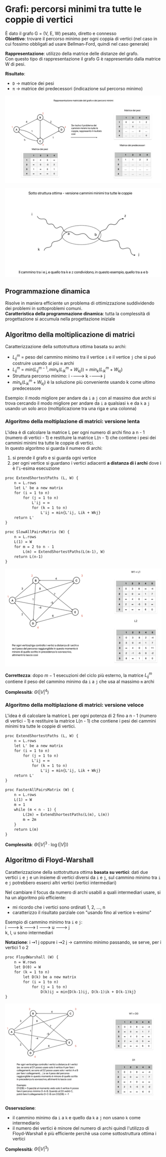 # Grafi: percorsi minimi tra tutte le coppie di vertici
È dato il grafo G = (V, E, W) pesato, diretto e connesso  
**Obiettivo**: trovare il percorso minimo per ogni coppia di vertici (nel caso in cui fossimo obbligati ad usare Bellman-Ford, quindi nel caso generale)

**Rappresentazione**: utilizzo della matrice delle distanze del grafo.  
Con questo tipo di rappresentazione il grafo G è rappresentato dalla matrice W di pesi.

**Risultato**:
- `D` -> matrice dei pesi
- `π` -> matrice dei predecessori (indicazione sul percorso minimo)

![alt text](images/16_00.png)

![alt text](images/16_01.png)

## Programmazione dinamica
Risolve in maniera efficiente un problema di ottimizzazione suddividendo dei problemi in sottoproblemi comuni.  
**Caratteristica della programmazione dinamica**: tutta la complessità di progettazione si accumula nella progettazione iniziale

## Algoritmo della moltiplicazione di matrici
Caratterizzazione della sottotruttura ottima basata su archi:  
- $L^m_{i j}$ = peso del cammino minimo tra il vertice `i` e il vertice `j` che si puó costruire usando al piú `m` archi
- $L^m_{i j}$ = $min(L^{m-1}_{i j}, min_k(L^m_{i k} + W_{kj}))$ = $min_k(L^m_{i k} + W_{kj})$
- Struttura percorso minimo: i ----> k ----> j  
- $min_k(L^m_{i k} + W_{kj})$ è la soluzione più conveniente usando k come ultimo predecessore

Esempio: il modo migliore per andare da `i` a `j` con al massimo due archi si trova cercando il modo migliore per andare da `i` a qualsiasi `k` e da `k` a `j` usando un solo arco (moltiplicazione tra una riga e una colonna)

### Algoritmo della moltiplazione di matrici: versione lenta
L'idea è di calcolare la matrice L per ogni numero di archi fino a n - 1 (numero di vertici - 1) e restituire la matrice L(n - 1) che contiene i pesi dei cammini minimi tra tutte le coppie di vertici.  
In questo algoritmo si guarda il numero di archi:
1. si prende il grafo e si guarda ogni vertice
2. per ogni vertice si guardano i vertici adiacenti **a distanza di i archi** dove i è l'`i`-esima esecuzione
```pseudocode
proc ExtendShortestPaths (L, W) {
    n = L.rows
    let L' be a new matrix
    for (i = 1 to n)
        for (j = 1 to n)
            L'ij = ∞
            for (k = 1 to n)
                L'ij = min{L'ij, Lik + Wkj}
    return L'
}
```

```pseudocode
proc SlowAllPairsMatrix (W) {
    n = L.rows
    L(1) = W
    for m = 2 to n - 1
        L(m) = ExtendShortestPaths(L(m-1), W)
    return L(n-1)
}
```

![alt text](images/16_02.png)

**Correttezza**: dopo $m - 1$ esecuzioni del ciclo più esterno, la matrice $L^m_{i j}$ contiene il peso del cammino minimo da `i` a `j` che usa al massimo `m` archi

**Complessità**: $\Theta(|V|^4)$

### Algoritmo della moltiplazione di matrici: versione veloce
L'idea è di calcolare la matrice L per ogni potenza di 2 fino a n - 1 (numero di vertici - 1) e restituire la matrice L(n - 1) che contiene i pesi dei cammini minimi tra tutte le coppie di vertici.
```pseudocode
proc ExtendShortestPaths (L, W) {
    n = L.rows
    let L' be a new matrix
    for (i = 1 to n)
        for (j = 1 to n)
            L'ij = ∞
            for (k = 1 to n)
                L'ij = min{L'ij, Lik + Wkj}
    return L'
}
```

```pseudocode
proc FasterAllPairsMatrix (W) {
    n = L.rows
    L(1) = W
    m = 1
    while (m < n - 1) {
        L(2m) = ExtendShortestPaths(L(m), L(m))
        m = 2m
    }
    return L(m)
}
```

**Complessità**: $\Theta(|V|^3 \cdot \log(|V|))$

## Algoritmo di Floyd-Warshall
Caratterizzazione della sottotruttura ottima **basata su vertici**: dati due vertici `i` e `j` e un insieme di vertici diversi da `i` e `j`, sul cammino minimo tra `i` e `j` potrebbero esserci altri vertici (vertici intermediari)

Nel cambiare il focus da numero di archi usabili a quali intermediari usare, si ha un algoritmo più efficiente:
- mi ricordo che i vertici sono ordinati 1, 2, ..., n
- caratterizzo il risultato parziale con "usando fino al vertice `k`-esimo"

Esempio di cammino minimo tra `i` e `j`:  
i ---> k ---> l ---> u ---> j  
k, l, u sono intermediari

**Notazione**: i ⇝1 j oppure i ⇝2 j -> cammino minimo passando, se serve, per i vertici 1 o 2

```pseudocode
proc FloydWarshall (W) {
    n = W.rows
    let D(0) = W
    for (k = 1 to n)
        let D(k) be a new matrix
        for (i = 1 to n)
            for (j = 1 to n)
                D(k)ij = min{D(k-1)ij, D(k-1)ik + D(k-1)kj}
}
```

![alt text](images/16_03.png)

**Osservazione**:
- il cammino minimo da `i` a `k` e quello da `k` a `j` non usano `k` come intermediario
- il numero dei vertici è minore del numero di archi quindi l'utilizzo di Floyd-Warshall è più efficiente perchè usa come sottostruttura ottima i vertici

**Complessità**: $\Theta(|V|^3)$